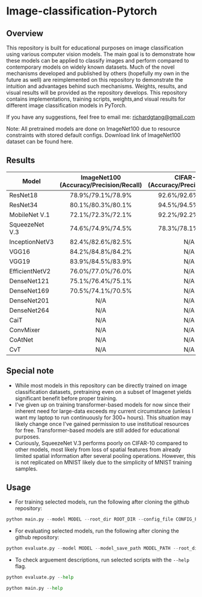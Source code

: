 # Image-classification-Pytorch

## Overview
This repository is built for educational purposes on image classification using various computer vision models. The main goal is to demonstrate how these models can be applied to classify images and perform compared to contemporary models on widely known datasets. Much of the novel mechanisms developed and published by others (hopefully my own in the future as well) are reimplemented on this repository to demonstrate the intuition and advantages behind such mechanisms. Weights, results, and visual results will be provided as the repository develops. This repository contains implementations, training scripts, weights,and visual results for different image classification models in PyTorch. 

If you have any suggestions, feel free to email me: richardgtang@gmail.com

Note: All pretrained models are done on ImageNet100 due to resource constraints with stored default configs. Download link of ImageNet100 dataset can be found here.

## Results
| Model         | ImageNet100 (Accuracy/Precision/Recall)       | CIFAR-10 (Accuracy/Precision/Recall)          | MNIST (Accuracy/Precision/Recall)           |
|---------------|:---------------------------------------------:|:---------------------------------------------:|:-------------------------------------------:|
| ResNet18      |                78.9%/79.1%/78.9%              |                92.6%/92.6%/92.6%               |               97.0%/97.0%/97.0%             |
| ResNet34      |                80.1%/80.3%/80.1%              |                94.5%/94.5%/94.5%               |               98.0%/98.0%/98.0%             |
| MobileNet V.1 |                72.1%/72.3%/72.1%              |                92.2%/92.2%/92.2%               |               97.0%/97.0%/97.0%             |
| SqueezeNet V.3|                74.6%/74.9%/74.5%              |               78.3%/78.1%/78.3%                |               97.4%/97.4%/97.3%             |
| InceptionNetV3|                82.4%/82.6%/82.5%              |                      N/A                      |                      N/A                   |
| VGG16         |                84.2%/84.8%/84.2%              |                      N/A                      |                      N/A                   |
| VGG19         |                83.9%/84.5%/83.9%              |                      N/A                      |                      N/A                   |
| EfficientNetV2|                76.0%/77.0%/76.0%              |                      N/A                      |                      N/A                   |
| DenseNet121   |                75.1%/76.4%/75.1%              |                      N/A                      |                      N/A                   |
| DenseNet169   |                70.5%/74.1%/70.5%              |                      N/A                      |                      N/A                   |
| DenseNet201   |                      N/A                      |                      N/A                      |                      N/A                   |
| DenseNet264   |                      N/A                      |                      N/A                      |                      N/A                   |
| CaiT          |                      N/A                      |                      N/A                      |                      N/A                   |
| ConvMixer     |                      N/A                      |                      N/A                      |                      N/A                   |
| CoAtNet       |                      N/A                      |                      N/A                      |                      N/A                   |
| CvT           |                      N/A                      |                      N/A                      |                      N/A                   |

## Special note
- While most models in this repository can be directly trained on image classification datasets, pretraining even on a subset of Imagenet yields significant benefit before proper training.
- I've given up on training transformer-based models for now since their inherent need for large-data exceeds my current circumstance (unless I want my laptop to run continuously for 300+ hours). This situation may likely change once I've gained permission to use institutioal resources for free. Transformer-based models are still added for educational purposes.
- Curiously, SqueezeNet V.3 performs poorly on CIFAR-10 compared to other models, most likely from loss of spatial features from already limited spatial information after several pooling operations. However, this is not replicated on MNIST likely due to the simplicity of MNIST training samples.
## Usage
- For training selected models, run the following after cloning the github repository:
```python
python main.py --model MODEL --root_dir ROOT_DIR --config_file CONFIG_FILE
```

- For evaluating selected models, run the following after cloning the github repository:
```python
python evaluate.py --model MODEL --model_save_path MODEL_PATH --root_dir ROOT_DIR --config_file CONFIG_FILE --output_dir OUTPUT_DIR
```

- To check arguement descriptions, run selected scripts with the `--help` flag.
```python
python evaluate.py --help
```
```python
python main.py --help
```
